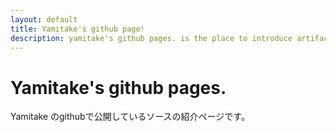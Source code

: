 ```yaml
---
layout: default
title: Yamitake's github page!
description: yamitake's github pages. is the place to introduce artifacts yamitake.
---
```


Yamitake's github pages.
===============
Yamitake のgithubで公開しているソースの紹介ページです。<br />


